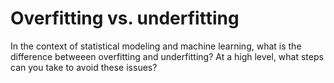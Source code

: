 # Overfitting vs. underfitting

In the context of statistical modeling and machine learning, what is the difference betweeen overfitting and underfitting? At a high level, what steps can you take to avoid these issues?
